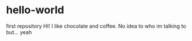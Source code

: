 # hello-world
first repository
HI!
I like chocolate and coffee. No idea to who im talking to but... yeah
